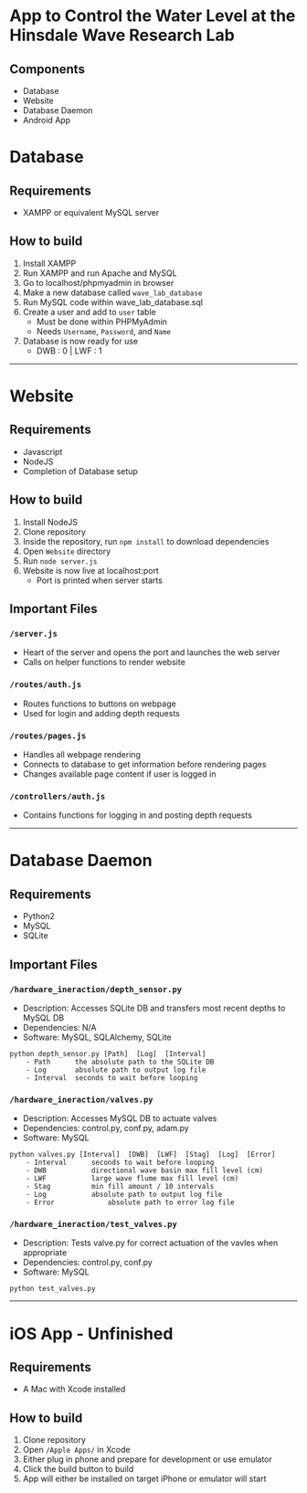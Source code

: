 # App to Control the Water Level at the Hinsdale Wave Research Lab

## Components
 - Database
 - Website
 - Database Daemon
 - Android App
# Database

## Requirements
 - XAMPP or equivalent MySQL server

## How to build
1. Install XAMPP
2. Run XAMPP and run Apache and MySQL
3. Go to localhost/phpmyadmin in browser
4. Make a new database called `wave_lab_database`
5. Run MySQL code within wave_lab_database.sql
6. Create a user and add to `user` table
   - Must be done within PHPMyAdmin
   - Needs `Username`, `Password`, and `Name`
7. Database is now ready for use
     - DWB : 0 | LWF : 1
---------------------------------------------------------
# Website

## Requirements
 - Javascript
 - NodeJS
 - Completion of Database setup

## How to build
1. Install NodeJS
2. Clone repository
3. Inside the repository, run `npm install` to download dependencies
4. Open `Website` directory
5. Run `node server.js`
6. Website is now live at localhost:port
   - Port is printed when server starts

## Important Files

### `/server.js`
 - Heart of the server and opens the port and launches the web server
 - Calls on helper functions to render website

### `/routes/auth.js`
 - Routes functions to buttons on webpage
 - Used for login and adding depth requests

### `/routes/pages.js`
 - Handles all webpage rendering
 - Connects to database to get information before rendering pages
 - Changes available page content if user is logged in

### `/controllers/auth.js`
 - Contains functions for logging in and posting depth requests

---------------------------------------------------------
# Database Daemon

## Requirements
- Python2
- MySQL
- SQLite

## Important Files

### `/hardware_ineraction/depth_sensor.py`

- Description:   Accesses SQLite DB and transfers most recent depths to MySQL DB
- Dependencies:  N/A
- Software:      MySQL, SQLAlchemy, SQLite

```
python depth_sensor.py [Path]  [Log]  [Interval]
	- Path		the absolute path to the SQLite DB
	- Log		absolute path to output log file
	- Interval	seconds to wait before looping
```

### `/hardware_ineraction/valves.py`

- Description:   Accesses MySQL DB to actuate valves
- Dependencies:  control.py, conf.py, adam.py
- Software:      MySQL

```
python valves.py [Interval]  [DWB]  [LWF]  [Stag]  [Log]  [Error]
	- Interval 		seconds to wait before looping
	- DWB			directional wave basin max fill level (cm)
	- LWF			large wave flume max fill level (cm)
	- Stag			min fill amount / 10 intervals
	- Log			absolute path to output log file
	- Error		        absolute path to error log file
 ```
 
 ### `/hardware_ineraction/test_valves.py`
- Description:   Tests valve.py for correct actuation of the vavles when appropriate
- Dependencies:  control.py, conf.py
- Software:      MySQL

```
python test_valves.py
```

---------------------------------------------------------
# iOS App - Unfinished

## Requirements
 - A Mac with Xcode installed

## How to build
1. Clone repository
2. Open `/Apple Apps/` in Xcode
3. Either plug in phone and prepare for development or use emulator
4. Click the build button to build
5. App will either be installed on target iPhone or emulator will start
